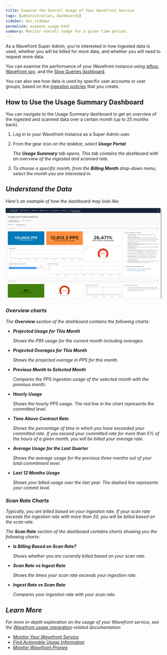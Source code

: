 ```yaml
---
title: Examine the Overall Usage of Your Wavefront Service
tags: [administration, dashboards]
sidebar: doc_sidebar
permalink: examine_usage.html
summary: Monitor overall usage for a given time period.
---
```


As a Wavefront Super Admin, you're interested in how ingested data is used, whether you will be billed for more data, and whether you will need to request more data.

You can examine the performance of your Wavefront instance using [wftop](), [Wavefront spy](wavefront_monitoring_spy.html), and the [Slow Queries dashboard](wavefront_monitoring.html#examine-slow-queries). 

You can also see how data is used by specific user accounts or user groups, based on the [ingestion policies](ingestion_policies.thml) that you create.

## How to Use the Usage Summary Dashboard

You can navigate to the Usage Summary dashboard to get an overview of the ingested and scanned data over a certain month (up to 25 months back). 

1. Log in to your Wavefront instance as a Super Admin user.
2. From the gear icon <i class="fa fa-cog"/> on the taskbar, select **Usage Portal**

   The **Usage Summary** tab opens. This tab contains the dashboard with an overview of the ingested and scanned rate.
3. To choose a specific month, from the **Billing Month** drop-down menu, select the month you are interested in.

## Understand the Data

Here's an example of how the dashboard may look like.

![Example of the Usage Summary dashboard](images/usage_overview.png)

### Overview charts

The **Overview** section of the dashboard contains the following charts:

* **Projected Usage for This Month**
    
    Shows the P95 usage for the current month including overages.
    
* **Projected Overages for This Month**

    Shows the projected overage in PPS for this month.
    
* **Previous Month to Selected Month**
    
    Compares the PPS ingestion usage of the selected month with the previous month.
    
* **Hourly Usage**
    
    Shows the hourly PPS usage. The red line in the chart represents the committed level.
    
* **Time Above Contract Rate**
    
    Shows the percentage of time in which you have exceeded your committed rate. If you exceed your committed rate for more than 5% of the hours of a given month, you will be billed your overage rate.
    
* **Average Usage for the Last Quarter**

    Shows the average usage for the previous three months out of your total commitment level.
    
* **Last 12 Months Usage**

    Shows your billed usage over the last year. The dashed line represents your commit level.
    
### Scan Rate Charts

Typically, you are billed based on your ingestion rate. If your scan rate exceeds the ingestion rate with more than 20, you will be billed based on the scan rate.

The **Scan Rate** section of the dashboard contains charts showing you the following charts:

* **Is Billing Based on Scan Rate?**
    
    Shows whether you are currently billed based on your scan rate.
    
* **Scan Rate vs Ingest Rate**

    Shows the times your scan rate exceeds your ingestion rate.
    
* **Ingest Rate vs Scan Rate**
    
    Compares your ingestion rate with your scan rate.
    
## Learn More

For more in-depth exploration on the usage of your Wavefront service, see the [Wavefront usage integration](system.html)-related documentation: 

* [Monitor Your Wavefront Service](wavefront_monitoring.html)
* [Find Actionable Usage Information](wavefront_usage_info.html)
* [Monitor Wavefront Proxies](monitoring_proxies.html)
